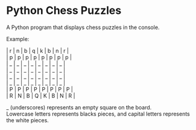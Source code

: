 # Python Chess Puzzles
A Python program that displays chess puzzles in the console.

Example:

| r | n | b | q | k | b | n | r |  
| p | p | p | p | p | p | p | p |  
| _ | _ | _ | _ | _ | _ | _ | _ |  
| _ | _ | _ | _ | _ | _ | _ | _ |  
| _ | _ | _ | _ | _ | _ | _ | _ |  
| _ | _ | _ | _ | _ | _ | _ | _ |  
| P | P | P | P | P | P | P | P |  
| R | N | B | Q | K | B | N | R |  

_ (underscores) represents an empty square on the board.  
Lowercase letters represents blacks pieces, and capital letters represents  
the white pieces.